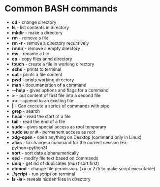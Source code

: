 # Common BASH commands

- **cd** - change directory <br>
- **ls** - list contents in directory <br>
- **mkdir** - make a directory <br>
- **rm** - remove a file <br>
- **rm -r** - remove a directory recursively <br>
- **rmdir** - remove a empty directory <br>
- **mv** - rename a file  <br>
- **cp** - copy files annd directory <br>
- **touch** - create a file in working directory <br>
- **echo** - prints to terminal <br>
- **cat** - prints a file content <br>
- **pwd** - prints working directory <br>
- **man** - documentation of a command  <br>
- **--help** - gives options and flags for a command <br>
- **>** - put content of first file into a second file <br>
- **>>** - append to an existing file <br>
- **|** - Can exceute a series of commands with pipe <br>
- **grep** - search <br>
- **head** - read the start of a file <br>
- **tail** - read the end of a file <br>
- **sudo** - gives special access as root temporary <br>
- **sudo su** or **#** - permanent access as root <br>
- **xdg-open** - open anything on Desktop (command only in Linux) <br>
- **alias** - to change a command for the current session (Ex: python=python3) <br>
- **sort** - sort data alphanumerically <br>
- **sed** - modify file text based on commands <br>
- **uniq** - get rid of duplicates (must sort first) <br>
- **chmod** - change file permission. (+x or 775 to make script executable) <br>
- **./script** - run script on terminal <br>
- **ls -la** - reveals hidden files in directory <br>

 
